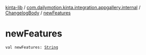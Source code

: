 [kinta-lib](../../index.md) / [com.dailymotion.kinta.integration.appgallery.internal](../index.md) / [ChangelogBody](index.md) / [newFeatures](./new-features.md)

# newFeatures

`val newFeatures: `[`String`](https://kotlinlang.org/api/latest/jvm/stdlib/kotlin/-string/index.html)